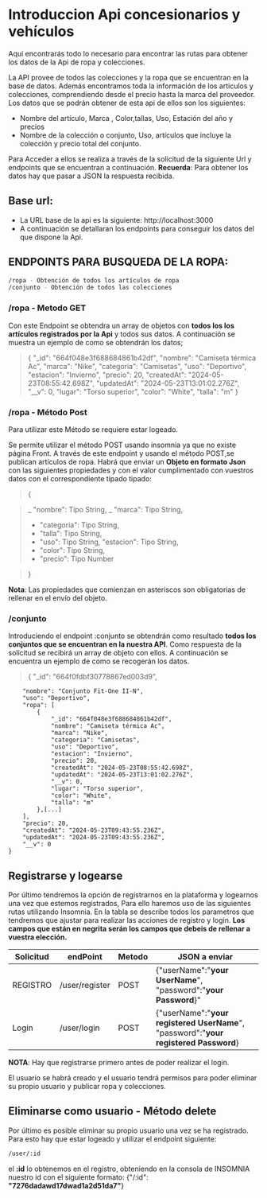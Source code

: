 # Introduccion Api concesionarios y vehículos

Aquí encontrarás todo lo necesario para encontrar las rutas para obtener los datos de la Api de ropa y colecciones.

La API provee de todos las colecciones y la ropa que se encuentran en la base de datos. Además encontramos toda la información de los articulos y colecciones, comprendiendo desde el precio hasta la marca del proveedor. Los datos que se podrán obtener de esta api de ellos son los siguientes:

- Nombre del artículo, Marca , Color,tallas, Uso, Estación del año y precios
- Nombre de la colección o conjunto, Uso, artículos que incluye la colección y precio total del conjunto.

Para Acceder a ellos se realiza a través de la solicitud de la siguiente Url y endpoints que se encuentran a continuación.
**Recuerda**: Para obtener los datos hay que pasar a JSON la respuesta recibida.

## Base url:

- La URL base de la api es la siguiente: http://localhost:3000
- A continuación se detallaran los endpoints para conseguir los datos del que dispone la Api.

## ENDPOINTS PARA BUSQUEDA DE LA ROPA:

```sh
/ropa - Obtención de todos los artículos de ropa
/conjunto - Obtención de todos las colecciones
```

### /ropa - Metodo GET

Con este Endpoint se obtendra un array de objetos con **todos los los artículos registrados por la Api** y todos sus datos. A continuación se muestra un ejemplo de como se obtendrán los datos;

> {
> "\_id": "664f048e3f688684861b42df",
> "nombre": "Camiseta térmica Ac",
> "marca": "Nike",
> "categoria": "Camisetas",
> "uso": "Deportivo",
> "estacion": "Invierno",
> "precio": 20,
> "createdAt": "2024-05-23T08:55:42.698Z",
> "updatedAt": "2024-05-23T13:01:02.276Z",
> "\_\_v": 0,
> "lugar": "Torso superior",
> "color": "White",
> "talla": "m"
> }

### /ropa - Método Post

Para utilizar este Método se requiere estar logeado.

Se permite utilizar el método POST usando insomnia ya que no existe página Front. A través de este endpoint y usando el método POST,se publican artículos de ropa. Habrá que enviar un **Objeto en formato Json** con las siguientes propiedades y con el valor cumplimentado con vuestros datos con el correspondiente tipado tipado:

> {

> _ "nombre": Tipo String,
> _ "marca": Tipo String,
>
> - "categoria": Tipo String,
> - "talla": Tipo String,
> - "uso": Tipo String,
>   "estacion": Tipo String,
> - "color": Tipo String,
> - "precio": Tipo Number

> }

**Nota**: Las propiedades que comienzan en asteriscos son obligatorias de rellenar en el envío del objeto.

### /conjunto

Introduciendo el endpoint :conjunto se obtendrán como resultado **todos los conjuntos que se encuentran en la nuestra API**. Como respuesta de la solicitud se recibirá un array de objeto con ellos. A continuación se encuentra un ejemplo de como se recogerán los datos.

> { "\_id": "664f0fdbf30778867ed003d9",

    	"nombre": "Conjunto Fit-One II-N",
    	"uso": "Deportivo",
    	"ropa": [
    		{
    			"_id": "664f048e3f688684861b42df",
    			"nombre": "Camiseta térmica Ac",
    			"marca": "Nike",
    			"categoria": "Camisetas",
    			"uso": "Deportivo",
    			"estacion": "Invierno",
    			"precio": 20,
    			"createdAt": "2024-05-23T08:55:42.698Z",
    			"updatedAt": "2024-05-23T13:01:02.276Z",
    			"__v": 0,
    			"lugar": "Torso superior",
    			"color": "White",
    			"talla": "m"
    		},[...]
    	],
    	"precio": 20,
    	"createdAt": "2024-05-23T09:43:55.236Z",
    	"updatedAt": "2024-05-23T09:43:55.236Z",
    	"__v": 0
    }

## Registrarse y logearse

Por último tendremos la opción de registrarnos en la plataforma y logearnos una vez que estemos registrados, Para ello haremos uso de las siguientes rutas utilizando Insomnia. En la tabla se describe todos los parametros que tendremos que ajustar para realizar las acciones de registro y login. **Los campos que están en negrita serán los campos que debeis de rellenar a vuestra elección.**

| Solicitud | endPoint       | Metodo | JSON a enviar                                                                         |
| --------- | -------------- | ------ | ------------------------------------------------------------------------------------- |
| REGISTRO  | /user/register | POST   | {"userName":"**your UserName**", "password":"**your Password**}"                      |
| Login     | /user/login    | POST   | {"userName":"**your registered UserName**", "password":"**your registered Password**} |

**NOTA**: Hay que registrarse primero antes de poder realizar el login.

El usuario se habrá creado y el usuario tendrá permisos para poder eliminar su propio usuario y publicar ropa y colecciones.

## Eliminarse como usuario - Método delete

Por último es posible eliminar su propio usuario una vez se ha registrado. Para esto hay que estar logeado y utilizar el endpoint siguiente:

```sh
/user/:id
```

el **:id** lo obtenemos en el registro, obteniendo en la consola de INSOMNIA nuestro id con el siguiente formato:
{"/:id": **"7276dadawd17dwad1a2d51da7"**}

